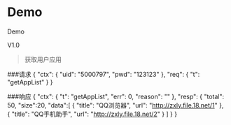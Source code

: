 Demo
====

Demo

V1.0

> 获取用户应用

###请求
{
    "ctx": {
        "uid": "5000797",
        "pwd": "123123"
    },
    "req": {
        "t": "getAppList"
    }
}

###响应
{
    "ctx": {
        "t": "getAppList",
        "err": 0,
        "reason": ""
    },
    "resp": {
        "total": 50,
        "size":20,
        "data":[
            {
                "title": "QQ浏览器",
                "url": "http://zxly.file.18.net/1"
            },
            {
                "title": "QQ手机助手",
                "url": "http://zxly.file.18.net/2"
            }
        ]
    }
}
